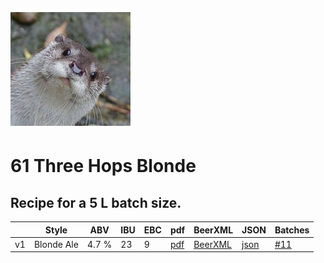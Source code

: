 ![logo](./61_Three_Hops_Blonde.jpeg)

# 61 Three Hops Blonde

## Recipe for a 5 L batch size.

|    | Style | ABV | IBU | EBC | pdf | BeerXML | JSON | Batches |
|----|-------|-----|-----|-----|-----|---------|------|---------|
| v1 | Blonde Ale | 4.7 % | 23 | 9 | [pdf](./61_Three_Hops_Blonde.pdf) | [BeerXML](./61_Three_Hops_Blonde.xml) | [json](./61_Three_Hops_Blonde.json) | [#11](../../batches/batch_10/README.md) |
